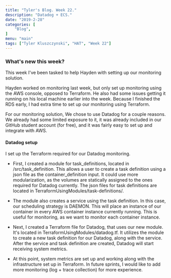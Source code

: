```yaml
---
title: "Tyler's Blog. Week 22."
description: "Datadog + ECS."
date: "2019-2-28"
categories: [
    "Blog",
]
menu: "main"
tags: ["Tyler Kluszczynski", "HAT", "Week 22"]
---
```


### What's new this week?
This week I've been tasked to help Hayden with setting up our monitoring solution.

Hayden worked on monitoring last week, but only set up monitoring using the AWS console, opposed to Terraform. He also had some issues getting it running on his local machine earlier into the week. Because I finished the RDS early, I had extra time to set up our monitoring using Terraform.

For our monitoring solution, We chose to use Datadog for a couple reasons. We already had some limited exposure to it, it was already included in our GitHub student account (for free), and it was fairly easy to set up and integrate with AWS.

#### Datadog setup
I set up the Terraform required for our Datadog monitoring.

* First, I created a module for task_definitions, located in /src/task_definition. This allows a user to create a task definition using a json file as the container_definition input. It could use more modularization, as the volumes are statically assigned to the ones required for Datadog currently. The json files for task definitions are located in TerraformUsingModules/task-definitions/.

* The module also creates a service using the task definition. In this case, our scheduling strategy is DAEMON. This will place an instance of our container in every AWS container instance currently running. This is useful for monitoring, as we want to monitor each container instance.

* Next, I created a Terraform file for Datadog, that uses our new module. It's located in TerraformUsingModules/datadog.tf. It utilizes the module to create a new task definition for our Datadog, along with the service. After the service and task definition are created, Datadog will start receiving system metrics.

* At this point, system metrics are set up and working along with the infrastructure set up in Terraform. In future sprints, I would like to add more monitoring (log + trace collection) for more experience.
